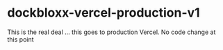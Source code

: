 # dockbloxx-vercel-production-v1
This is the real deal ... this goes to production Vercel. No code change at this point

